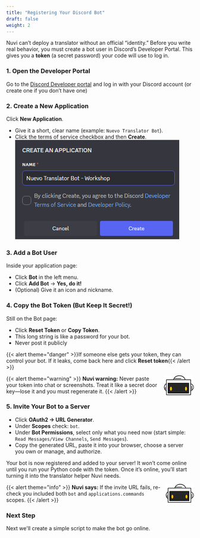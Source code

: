 ```yaml
---
title: "Registering Your Discord Bot"
draft: false
weight: 2
---
```


Nuvi can’t deploy a translator without an official “identity.” Before you write real behavior, you must create a bot user in Discord’s Developer Portal. This gives you a **token** (a secret password) your code will use to log in.

### 1. Open the Developer Portal
Go to the [Discord Developer portal](https://discord.com/login?redirect_to=%2Fdevelopers%2Fapplications%3Fnew_application%3Dtrue) and log in with your Discord account (or create one if you don’t have one)

### 2. Create a New Application
Click **New Application**.
- Give it a short, clear name (example: `Nuevo Translator Bot`).
- Click the terms of service checkbox and then **Create**.
![Create new application](../../media/discord-bot-name.png)

### 3. Add a Bot User
Inside your application page:
- Click **Bot** in the left menu.
- Click **Add Bot** → **Yes, do it!**
- (Optional) Give it an icon and nickname.

### 4. Copy the Bot Token (But Keep It Secret!)
Still on the Bot page:
- Click **Reset Token** or **Copy Token**.
- This long string is like a password for your bot.
- Never post it publicly

{{< alert theme="danger" >}}If someone else gets your token, they can control your bot. If it leaks, come back here and click **Reset token**{{< /alert >}}

{{< alert theme="warning" >}}
<img src="../../media/NF_mascot.jpg" alt="Nuvi mascot" width="80" style="float:right;margin:0 0 8px 12px;" />
<strong>Nuvi warning:</strong> Never paste your token into chat or screenshots. Treat it like a secret door key—lose it and you must regenerate it.
{{< /alert >}}

### 5. Invite Your Bot to a Server
- Click **OAuth2 → URL Generator**.
- Under **Scopes** check: `bot`.
- Under **Bot Permissions**, select only what you need now (start simple: `Read Messages/View Channels`, `Send Messages`).
- Copy the generated URL, paste it into your browser, choose a server you own or manage, and authorize.

Your bot is now registered and added to your server! It won’t come online until you run your Python code with the token. Once it’s online, you’ll start turning it into the translator helper Nuvi needs.

{{< alert theme="info" >}}
<img src="../../media/NF_mascot.jpg" alt="Nuvi mascot" width="75" style="float:right;margin:0 0 8px 12px;" />
<strong>Nuvi says:</strong> If the invite URL fails, re-check you included both `bot` and `applications.commands` scopes.
{{< /alert >}}

### Next Step
Next we'll create a simple script to make the bot go online.
